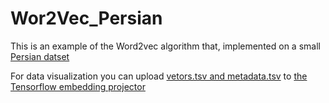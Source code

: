 # Wor2Vec_Persian
This is an example of the Word2vec algorithm that, implemented on a small [Persian datset](https://drive.google.com/file/d/1D7xqjI-xWDQddHc1OISRuMqY8QE0tMzo/view?usp=sharing)

For data visualization you can upload [vetors.tsv and metadata.tsv](https://github.com/manishemirani/Word2Vec_Persian/tree/main/vectors_and_metadata) to [the Tensorflow embedding projector](https://projector.tensorflow.org/)
